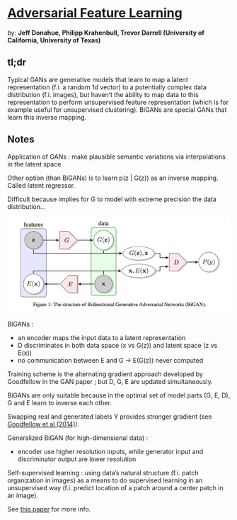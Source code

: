 # [Adversarial Feature Learning](https://openreview.net/pdf?id=BJtNZAFgg) 

by: **Jeff Donahue, Philipp Krahenbull, Trevor Darrell (University of California, University of Texas)**

## tl;dr

Typical GANs are generative models that learn to map a latent representation (f.i. a random 1d vector) to a potentially complex data distribution (f.i. images), but haven’t the ability to map data to this representation to perform unsupervised feature representation (which is for example useful for unsupervised clustering). BiGANs are special GANs that learn this inverse mapping.

## Notes

Application of GANs : make plausible semantic variations via interpolations in the latent space

Other option (than BiGANs) is to learn p(z | G(z)) as an inverse mapping. Called latent regressor.

Difficult because implies for G to model with extreme precision the data distribution...

![](../imgs/afl.png)

BiGANs :

* an encoder maps the input data to a latent representation
* D discriminates in both data space (x vs G(z)) and latent space (z vs E(x))
* no communication between E and G   ->   E(G(z)) never computed

Training scheme is the alternating gradient approach developed by Goodfellow in the GAN paper ; but D, G, E are updated simultaneously.

BiGANs are only suitable because in the optimal set of model parts (G, E, D), G and E learn to inverse each other.

Swapping real and generated labels Y provides stronger gradient (see [Goodfellow et al (2014)](https://arxiv.org/pdf/1406.2661.pdf)).

Generalized BiGAN (for high-dimensional data) : 

* encoder use higher resolution inputs, while generator input and discriminator output are lower resolution

Self-supervised learning : using data’s natural structure (f.i. patch organization in images) as a means to do supervised learning in an unsupervised way (f.i. predict location of a patch around a center patch in an image).

See [this paper](https://arxiv.org/pdf/1505.05192.pdf) for more info.